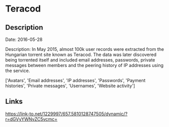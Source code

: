 # Teracod

## Description

Date: 2016-05-28

Description:
In May 2015, almost 100k user records were extracted from the Hungarian torrent site known as Teracod. The data was later discovered being torrented itself and included email addresses, passwords, private messages between members and the peering history of IP addresses using the service.


['Avatars', 'Email addresses', 'IP addresses', 'Passwords', 'Payment histories', 'Private messages', 'Usernames', 'Website activity']

## Links

https://link-to.net/1229997/657.5810128747505/dynamic/?r=dGVyYWNvZC5vcmc=